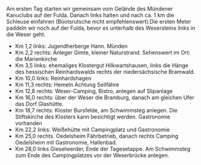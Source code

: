 Am ersten Tag starten wir gemeinsam vom Gelände des Mündener Kanuclubs auf der Fulda. Danach links halten und nach ca. 1 km die Schleuse einfahren (Bootsrutsche nicht empfehlenswert).Die ersten Meter paddeln wir noch auf der Fulda, bevor es unterhalb des Wesersteins links in die Weser geht. 
- Km 1,2 links: Jugendherberge Hann. Münden
- Km 2,2 rechts: Anleger Gimte, kleiner Naturstrand. Sehenswert im Ort: die Marienkirche
- Km 3,5 links: ehemaliges Klostergut Hilkwartshausen, links die Hänge des hessischen Reinhardswalds rechts der niedersächsische Bramwald.
- Km 10,0 links: Reinhardshagen 
- Km 11,3 rechts: Hemeln Achtung Seilfähre 
- Km 12,8 rechts: Weser-Camping, Bistro, anlegen auf Slipanlage
- Km 16,0 rechts: über der Weser die Bramburg, danach am gleichen Ufer das Dorf Glashütte.
- Km 18,7 rechts: Kloster Bursfelde, am Schwimmsteg anlegen. Die Stiftskirche des Klosters kann besichtigt werden. Gastronomie vorhanden 
- Km 22,2 links: Weißehütte mit Campingplatz und Gastronomie
- Km 25,0 rechts. Oedelsheim Fährbetrieb, danach rechts Camping Oedelsheim mit Gastronomie, Hallenbad.
- Km 28,0 links Gieselwerder, Ende der Tagesetappe. Am Schwimmsteg zum Ende des Campingplatzes vor der Weserbrücke anlegen.

